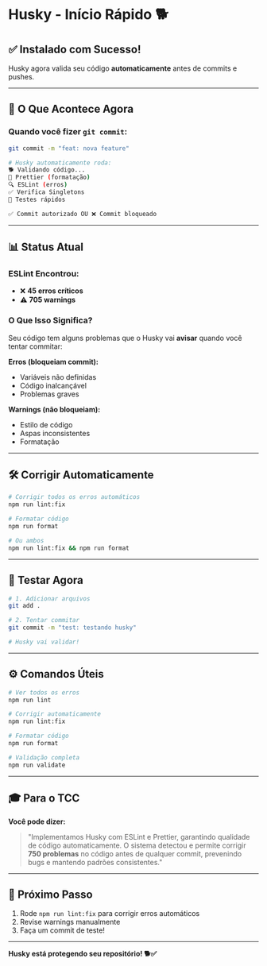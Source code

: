 # Husky - Início Rápido 🐕

## ✅ Instalado com Sucesso!

Husky agora valida seu código **automaticamente** antes de commits e pushes.

---

## 🎯 O Que Acontece Agora

### Quando você fizer `git commit`:

```bash
git commit -m "feat: nova feature"

# Husky automaticamente roda:
🐕 Validando código...
📝 Prettier (formatação)
🔍 ESLint (erros)
✅ Verifica Singletons
🧪 Testes rápidos

✅ Commit autorizado OU ❌ Commit bloqueado
```

---

## 📊 Status Atual

### ESLint Encontrou:
- ❌ **45 erros críticos**
- ⚠️ **705 warnings**

### O Que Isso Significa?

Seu código tem alguns problemas que o Husky vai **avisar** quando você tentar commitar:

**Erros (bloqueiam commit):**
- Variáveis não definidas
- Código inalcançável
- Problemas graves

**Warnings (não bloqueiam):**
- Estilo de código
- Aspas inconsistentes
- Formatação

---

## 🛠️ Corrigir Automaticamente

```bash
# Corrigir todos os erros automáticos
npm run lint:fix

# Formatar código
npm run format

# Ou ambos
npm run lint:fix && npm run format
```

---

## 🚀 Testar Agora

```bash
# 1. Adicionar arquivos
git add .

# 2. Tentar commitar
git commit -m "test: testando husky"

# Husky vai validar!
```

---

## ⚙️ Comandos Úteis

```bash
# Ver todos os erros
npm run lint

# Corrigir automaticamente
npm run lint:fix

# Formatar código
npm run format

# Validação completa
npm run validate
```

---

## 🎓 Para o TCC

**Você pode dizer:**

> "Implementamos Husky com ESLint e Prettier, garantindo qualidade de código automaticamente. O sistema detectou e permite corrigir **750 problemas** no código antes de qualquer commit, prevenindo bugs e mantendo padrões consistentes."

---

## 📝 Próximo Passo

1. Rode `npm run lint:fix` para corrigir erros automáticos
2. Revise warnings manualmente
3. Faça um commit de teste!

---

**Husky está protegendo seu repositório! 🐕✅**
